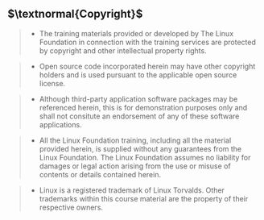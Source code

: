 ## $\textnormal{Copyright}$

> - The training materials provided or developed by The Linux Foundation in
    connection with the training services are protected by copyright and other
    intellectual property rights.

> - Open source code incorporated herein may have other copyright holders and
    is used pursuant to the applicable open source license.

> - Although third-party application software packages may be referenced herein,
    this is for demonstration purposes only and shall not consitute an endorsement
    of any of these software applications.

> - All the Linux Foundation training, including all the material provided herein,
    is supplied without any guarantees from the Linux Foundation. The Linux
    Foundation assumes no liability for damages or legal action arising from the
    use or misuse of contents or details contained herein.

> - Linux is a registered trademark of Linux Torvalds. Other trademarks within
    this course material are the property of their respective owners.
